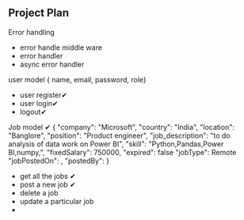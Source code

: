 ## Project Plan
Error handling
- error handle middle ware
- error handler
- async error handler

user model
{ name, email, password, role}
- user register✔
- user login✔
- logout✔

Job model ✔
{
    "company": "Microsoft",
    "country": "India",
    "location": "Banglore",
    "position": "Product engineer",
    "job_description": "to do analysis of data work on Power BI",
    "skill": "Python,Pandas,Power BI,numpy,",
    "fixedSalary": 750000,
    "expired": false
    "jobType": Remote
    "jobPostedOn": ,
    "postedBy":
} 
- get all the jobs ✔
- post a new job ✔
- delete a job
- update a particular job
- 